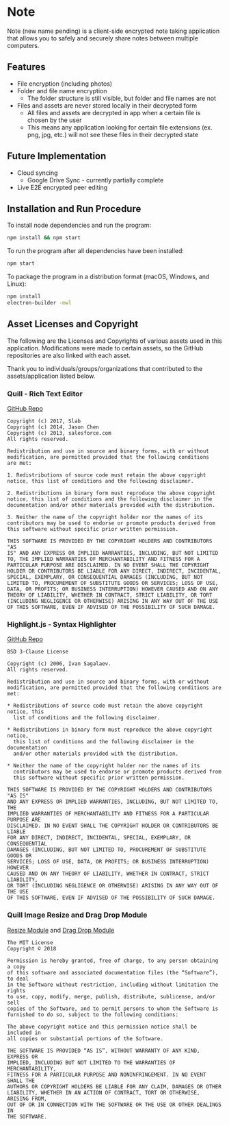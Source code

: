 # Note

Note (new name pending) is a client-side encrypted note taking application that allows you to safely and 
securely share notes between multiple computers.

## Features
* File encryption (including photos)
* Folder and file name encryption
  * The folder structure is still visible, but folder and file names are not
* Files and assets are never stored locally in their decrypted form
  * All files and assets are decrypted in app when a certain file is chosen by the user
  * This means any application looking for certain file extensions (ex. png, jpg, etc.) will not see these files
  in their decrypted state

## Future Implementation
* Cloud syncing 
  * Google Drive Sync - currently partially complete
* Live E2E encrypted peer editing


## Installation and Run Procedure
To install node dependencies and run the program:
```bash
npm install && npm start
```

To run the program after all dependencies have been installed:
```bash
npm start
```

To package the program in a distribution format (macOS, Windows, and Linux):
```bash
npm install
electron-builder -mwl
```

## Asset Licenses and Copyright
The following are the Licenses and Copyrights of various assets used in this 
application. Modifications were made to certain assets, so the GitHub
repositories are also linked with each asset.

Thank you to individuals/groups/organizations that contributed to the assets/application listed below.

### Quill - Rich Text Editor
[GitHub Repo](https://github.com/quilljs/quill)

```
Copyright (c) 2017, Slab
Copyright (c) 2014, Jason Chen
Copyright (c) 2013, salesforce.com
All rights reserved.

Redistribution and use in source and binary forms, with or without
modification, are permitted provided that the following conditions
are met:

1. Redistributions of source code must retain the above copyright
notice, this list of conditions and the following disclaimer.

2. Redistributions in binary form must reproduce the above copyright
notice, this list of conditions and the following disclaimer in the
documentation and/or other materials provided with the distribution.

3. Neither the name of the copyright holder nor the names of its
contributors may be used to endorse or promote products derived from
this software without specific prior written permission.

THIS SOFTWARE IS PROVIDED BY THE COPYRIGHT HOLDERS AND CONTRIBUTORS "AS
IS" AND ANY EXPRESS OR IMPLIED WARRANTIES, INCLUDING, BUT NOT LIMITED
TO, THE IMPLIED WARRANTIES OF MERCHANTABILITY AND FITNESS FOR A
PARTICULAR PURPOSE ARE DISCLAIMED. IN NO EVENT SHALL THE COPYRIGHT
HOLDER OR CONTRIBUTORS BE LIABLE FOR ANY DIRECT, INDIRECT, INCIDENTAL,
SPECIAL, EXEMPLARY, OR CONSEQUENTIAL DAMAGES (INCLUDING, BUT NOT
LIMITED TO, PROCUREMENT OF SUBSTITUTE GOODS OR SERVICES; LOSS OF USE,
DATA, OR PROFITS; OR BUSINESS INTERRUPTION) HOWEVER CAUSED AND ON ANY
THEORY OF LIABILITY, WHETHER IN CONTRACT, STRICT LIABILITY, OR TORT
(INCLUDING NEGLIGENCE OR OTHERWISE) ARISING IN ANY WAY OUT OF THE USE
OF THIS SOFTWARE, EVEN IF ADVISED OF THE POSSIBILITY OF SUCH DAMAGE.
```

### Highlight.js - Syntax Highlighter
[GitHub Repo](https://github.com/highlightjs/highlight.js/)
```
BSD 3-Clause License

Copyright (c) 2006, Ivan Sagalaev.
All rights reserved.

Redistribution and use in source and binary forms, with or without
modification, are permitted provided that the following conditions are met:

* Redistributions of source code must retain the above copyright notice, this
  list of conditions and the following disclaimer.

* Redistributions in binary form must reproduce the above copyright notice,
  this list of conditions and the following disclaimer in the documentation
  and/or other materials provided with the distribution.

* Neither the name of the copyright holder nor the names of its
  contributors may be used to endorse or promote products derived from
  this software without specific prior written permission.

THIS SOFTWARE IS PROVIDED BY THE COPYRIGHT HOLDERS AND CONTRIBUTORS "AS IS"
AND ANY EXPRESS OR IMPLIED WARRANTIES, INCLUDING, BUT NOT LIMITED TO, THE
IMPLIED WARRANTIES OF MERCHANTABILITY AND FITNESS FOR A PARTICULAR PURPOSE ARE
DISCLAIMED. IN NO EVENT SHALL THE COPYRIGHT HOLDER OR CONTRIBUTORS BE LIABLE
FOR ANY DIRECT, INDIRECT, INCIDENTAL, SPECIAL, EXEMPLARY, OR CONSEQUENTIAL
DAMAGES (INCLUDING, BUT NOT LIMITED TO, PROCUREMENT OF SUBSTITUTE GOODS OR
SERVICES; LOSS OF USE, DATA, OR PROFITS; OR BUSINESS INTERRUPTION) HOWEVER
CAUSED AND ON ANY THEORY OF LIABILITY, WHETHER IN CONTRACT, STRICT LIABILITY,
OR TORT (INCLUDING NEGLIGENCE OR OTHERWISE) ARISING IN ANY WAY OUT OF THE USE
OF THIS SOFTWARE, EVEN IF ADVISED OF THE POSSIBILITY OF SUCH DAMAGE.
```

### Quill Image Resize and Drag Drop Module
[Resize Module](https://github.com/highlightjs/highlight.js/) and [Drag Drop Module](https://github.com/highlightjs/highlight.js/)
```
The MIT License
Copyright © 2018

Permission is hereby granted, free of charge, to any person obtaining a copy
of this software and associated documentation files (the “Software”), to deal
in the Software without restriction, including without limitation the rights
to use, copy, modify, merge, publish, distribute, sublicense, and/or sell
copies of the Software, and to permit persons to whom the Software is
furnished to do so, subject to the following conditions:

The above copyright notice and this permission notice shall be included in
all copies or substantial portions of the Software.

THE SOFTWARE IS PROVIDED “AS IS”, WITHOUT WARRANTY OF ANY KIND, EXPRESS OR
IMPLIED, INCLUDING BUT NOT LIMITED TO THE WARRANTIES OF MERCHANTABILITY,
FITNESS FOR A PARTICULAR PURPOSE AND NONINFRINGEMENT. IN NO EVENT SHALL THE
AUTHORS OR COPYRIGHT HOLDERS BE LIABLE FOR ANY CLAIM, DAMAGES OR OTHER
LIABILITY, WHETHER IN AN ACTION OF CONTRACT, TORT OR OTHERWISE, ARISING FROM,
OUT OF OR IN CONNECTION WITH THE SOFTWARE OR THE USE OR OTHER DEALINGS IN
THE SOFTWARE.
```
